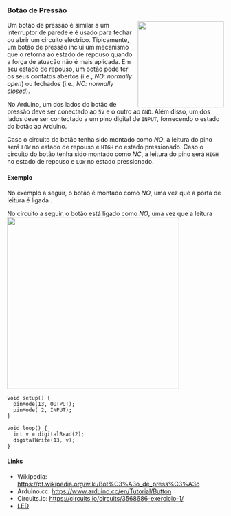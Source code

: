### Botão de Pressão

<img src="../imagens/botao-01.jpg" align="right" width="200">

Um botão de pressão é similar a um interruptor de parede e é usado para fechar
ou abrir um circuito eléctrico.
Tipicamente, um  botão de pressão inclui um mecanismo que o retorna ao estado
de repouso quando a força de atuação não é mais aplicada.
Em seu estado de repouso, um botão pode ter os seus contatos abertos (i.e.,
*NO: normally open*) ou fechados (i.e., *NC: normally closed*).

No Arduino, um dos lados do botão de pressão deve ser conectado ao `5V` e o
outro ao `GND`.
Além disso, um dos lados deve ser contectado a um pino digital de `INPUT`,
fornecendo o estado do botão ao Arduino.

Caso o circuito do botão tenha sido montado como *NO*, a leitura do pino será
`LOW` no estado de repouso e `HIGH` no estado pressionado.
Caso o circuito do botão tenha sido montado como *NC*, a leitura do pino será
`HIGH` no estado de repouso e `LOW` no estado pressionado.

#### Exemplo

No exemplo a seguir, o botão é montado como *NO*, uma vez que a porta de
leitura é ligada .


No circuito a seguir, o botão está ligado como *NO*, uma vez que a leitura
<img src="../imagens/botao-02.png" width="400">

```
void setup() {                
  pinMode(13, OUTPUT);     
  pinMode( 2, INPUT);     
}

void loop() {
  int v = digitalRead(2);
  digitalWrite(13, v);
}
```

#### Links

- Wikipedia:   <https://pt.wikipedia.org/wiki/Bot%C3%A3o_de_press%C3%A3o>
- Arduino.cc:  <https://www.arduino.cc/en/Tutorial/Button>
- Circuits.io: <https://circuits.io/circuits/3568686-exercicio-1/>
- [LED](../saida/led.md)
